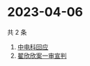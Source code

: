 # 2023-04-06

共 2 条

<!-- BEGIN ZHIHUSEARCH -->
<!-- 最后更新时间 Thu Apr 06 2023 06:08:08 GMT+0800 (China Standard Time) -->
1. [中电科回应](https://www.zhihu.com/search?q=中电科回应)
1. [翟欣欣案一审宣判](https://www.zhihu.com/search?q=翟欣欣案一审宣判)
<!-- END ZHIHUSEARCH -->
